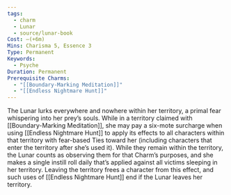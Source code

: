 ```yaml
---
tags:
  - charm
  - Lunar
  - source/lunar-book
Cost: —(+6m)
Mins: Charisma 5, Essence 3
Type: Permanent
Keywords:
  - Psyche
Duration: Permanent
Prerequisite Charms:
  - "[[Boundary-Marking Meditation]]"
  - "[[Endless Nightmare Hunt]]"
---
```

The Lunar lurks everywhere and nowhere within her territory, a primal fear whispering into her prey’s souls. While in a territory claimed with [[Boundary-Marking Meditation]], she may pay a six-mote surcharge when using [[Endless Nightmare Hunt]] to apply its effects to all characters within that territory with fear-based Ties toward her (including characters that enter the territory after she’s used it). While they remain within the territory, the Lunar counts as observing them for that Charm’s purposes, and she makes a single instill roll daily that’s applied against all victims sleeping in her territory. Leaving the territory frees a character from this effect, and such uses of [[Endless Nightmare Hunt]] end if the Lunar leaves her territory.